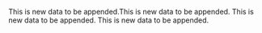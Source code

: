
This is new data to be appended.This is new data to be appended.
This is new data to be appended.
This is new data to be appended.